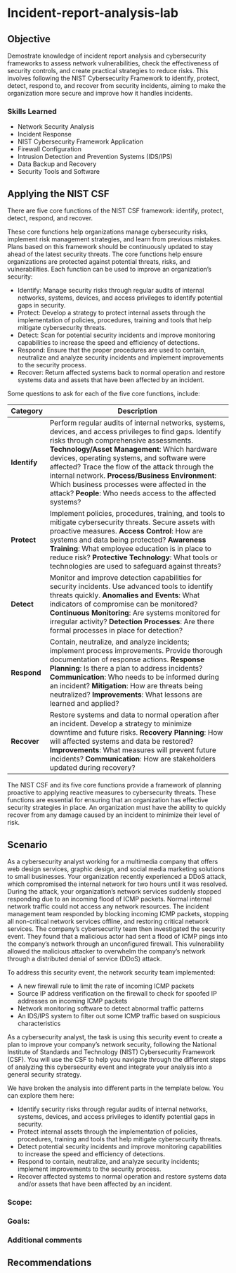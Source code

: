 # Incident-report-analysis-lab


## Objective

Demostrate knowledge of incident report analysis and cybersecurity frameworks to assess network vulnerabilities, check the effectiveness of security controls, and create practical strategies to reduce risks. This involves following the NIST Cybersecurity Framework to identify, protect, detect, respond to, and recover from security incidents, aiming to make the organization more secure and improve how it handles incidents.

### Skills Learned

- Network Security Analysis
- Incident Response
- NIST Cybersecurity Framework Application
- Firewall Configuration
- Intrusion Detection and Prevention Systems (IDS/IPS)
- Data Backup and Recovery
- Security Tools and Software


## Applying the NIST CSF

There are five core functions of the NIST CSF framework: identify, protect, detect, respond, and recover.

These core functions help organizations manage cybersecurity risks, implement risk management strategies, and learn from previous mistakes. Plans based on this framework should be continuously updated to stay ahead of the latest security threats. The core functions help ensure organizations are protected against potential threats, risks, and vulnerabilities. Each function can be used to improve an organization’s security: 

- Identify: Manage security risks through regular audits of internal networks, systems, devices, and access privileges to identify potential gaps in security.
- Protect: Develop a strategy to protect internal assets through the implementation of policies, procedures, training and tools that help mitigate cybersecurity threats.
- Detect: Scan for potential security incidents and improve monitoring capabilities to increase the speed and efficiency of detections.
- Respond: Ensure that the proper procedures are used to contain, neutralize and analyze security incidents and implement improvements to the security process.
- Recover: Return affected systems back to normal operation and restore systems data and assets that have been affected by an incident.

Some questions to ask for each of the five core functions, include:

| **Category**           | **Description**                                                                                                    |
|-----------------------|--------------------------------------------------------------------------------------------------------------------|
| **Identify**           | Perform regular audits of internal networks, systems, devices, and access privileges to find gaps. Identify risks through comprehensive assessments. **Technology/Asset Management**: Which hardware devices, operating systems, and software were affected? Trace the flow of the attack through the internal network. **Process/Business Environment**: Which business processes were affected in the attack? **People**: Who needs access to the affected systems? |
| **Protect**            | Implement policies, procedures, training, and tools to mitigate cybersecurity threats. Secure assets with proactive measures. **Access Control**: How are systems and data being protected? **Awareness Training**: What employee education is in place to reduce risk? **Protective Technology**: What tools or technologies are used to safeguard against threats? |
| **Detect**             | Monitor and improve detection capabilities for security incidents. Use advanced tools to identify threats quickly. **Anomalies and Events**: What indicators of compromise can be monitored? **Continuous Monitoring**: Are systems monitored for irregular activity? **Detection Processes**: Are there formal processes in place for detection? |
| **Respond**            | Contain, neutralize, and analyze incidents; implement process improvements. Provide thorough documentation of response actions. **Response Planning**: Is there a plan to address incidents? **Communication**: Who needs to be informed during an incident? **Mitigation**: How are threats being neutralized? **Improvements**: What lessons are learned and applied? |
| **Recover**            | Restore systems and data to normal operation after an incident. Develop a strategy to minimize downtime and future risks. **Recovery Planning**: How will affected systems and data be restored? **Improvements**: What measures will prevent future incidents? **Communication**: How are stakeholders updated during recovery? |


The NIST CSF and its five core functions provide a framework of planning proactive to applying reactive measures to cybersecurity threats. These functions are essential for ensuring that an organization has effective security strategies in place. An organization must have the ability to quickly recover from any damage caused by an incident to minimize their level of risk. 


## Scenario

As a cybersecurity analyst working for a multimedia company that offers web design services, graphic design, and social media marketing solutions to small businesses. Your organization recently experienced a DDoS attack, which compromised the internal network for two hours until it was resolved.
During the attack, your organization’s network services suddenly stopped responding due to an incoming flood of ICMP packets. Normal internal network traffic could not access any network resources. 
The incident management team responded by blocking incoming ICMP packets, stopping all non-critical network services offline, and restoring critical network services. 
The company’s cybersecurity team then investigated the security event. They found that a malicious actor had sent a flood of ICMP pings into the company’s network through an unconfigured firewall. This vulnerability allowed the malicious attacker to overwhelm the company’s network through a distributed denial of service (DDoS) attack. 

To address this security event, the network security team implemented: 
- A new firewall rule to limit the rate of incoming ICMP packets
- Source IP address verification on the firewall to check for spoofed IP addresses on incoming ICMP packets
- Network monitoring software to detect abnormal traffic patterns
- An IDS/IPS system to filter out some ICMP traffic based on suspicious characteristics

As a cybersecurity analyst, the task is using this security event to create a plan to improve your company’s network security, following the National Institute of Standards and Technology (NIST) Cybersecurity Framework (CSF). You will use the CSF to help you navigate through the different steps of analyzing this cybersecurity event and integrate your analysis into a general security strategy. 

We have broken the analysis into different parts in the template below. You can explore them here:

- Identify security risks through regular audits of internal networks, systems, devices, and access privileges to identify potential gaps in security.
- Protect internal assets through the implementation of policies, procedures, training and tools that help mitigate cybersecurity threats.
- Detect potential security incidents and improve monitoring capabilities to increase the speed and efficiency of detections.
- Respond to contain, neutralize, and analyze security incidents; implement improvements to the security process.
- Recover affected systems to normal operation and restore systems data and/or assets that have been affected by an incident.



### Scope: 

### Goals: 

### Additional comments

## Recommendations
